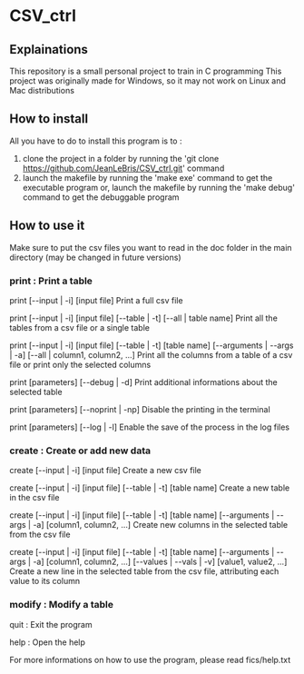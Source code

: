 # CSV_ctrl

## Explainations

This repository is a small personal project to train in C programming
This project was originally made for Windows, so it may not work on Linux and Mac distributions

## How to install

All you have to do to install this program is to :
  1. clone the project in a folder by running the 'git clone https://github.com/JeanLeBris/CSV_ctrl.git' command
  2. launch the makefile by running the 'make exe' command to get the executable program or,
     launch the makefile by running the 'make debug' command to get the debuggable program

## How to use it

Make sure to put the csv files you want to read in the doc folder in the main directory (may be changed in future versions)

### print : Print a table

print [--input | -i] [input file]
	Print a full csv file

print [--input | -i] [input file] [--table | -t] [--all | table name]
	Print all the tables from a csv file or a single table

print [--input | -i] [input file] [--table | -t] [table name] [--arguments | --args | -a] [--all | column1, column2, ...]
	Print all the columns from a table of a csv file or print only the selected columns

print [parameters] [--debug | -d]
	Print additional informations about the selected table

print [parameters] [--noprint | -np] 
	Disable the printing in the terminal

print [parameters] [--log | -l]
	Enable the save of the process in the log files

### create : Create or add new data

create [--input | -i] [input file]
	Create a new csv file

create [--input | -i] [input file] [--table | -t] [table name]
	Create a new table in the csv file

create [--input | -i] [input file] [--table | -t] [table name] [--arguments | --args | -a] [column1, column2, ...]
	Create new columns in the selected table from the csv file

create [--input | -i] [input file] [--table | -t] [table name] [--arguments | --args | -a] [column1, column2, ...] [--values | --vals | -v] [value1, value2, ...]
	Create a new line in the selected table from the csv file, attributing each value to its column

### modify : Modify a table

quit : Exit the program

help : Open the help

For more informations on how to use the program, please read fics/help.txt
